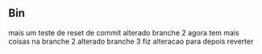 ## Bin
mais um teste de reset de commit
alterado branche 2
agora tem mais coisas na branche 2
alterado branche 3
fiz alteracao para depois reverter
